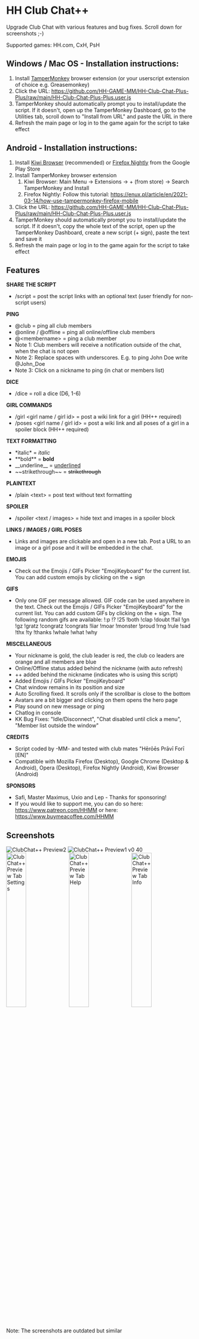 # HH Club Chat++
Upgrade Club Chat with various features and bug fixes. Scroll down for screenshots ;-)

Supported games: HH.com, CxH, PsH

## Windows / Mac OS - Installation instructions:
1. Install [TamperMonkey](https://www.tampermonkey.net) browser extension (or your userscript extension of choice e.g. Greasemonkey)
2. Click the URL: https://github.com/HH-GAME-MM/HH-Club-Chat-Plus-Plus/raw/main/HH-Club-Chat-Plus-Plus.user.js
3. TamperMonkey should automatically prompt you to install/update the script. If it doesn't, open up the TamperMonkey Dashboard, go to the Utilities tab, scroll down to "Install from URL" and paste the URL in there
4. Refresh the main page or log in to the game again for the script to take effect

## Android - Installation instructions:
1. Install [Kiwi Browser](https://play.google.com/store/apps/details?id=com.kiwibrowser.browser) (recommended) or [Firefox Nightly](https://play.google.com/store/apps/details?id=org.mozilla.fenix) from the Google Play Store
2. Install TamperMonkey browser extension
    1. Kiwi Browser:  Main Menu -> Extensions -> + (from store) -> Search TamperMonkey and Install
    2. Firefox Nightly: Follow this tutorial: https://enux.pl/article/en/2021-03-14/how-use-tampermonkey-firefox-mobile
3. Click the URL: https://github.com/HH-GAME-MM/HH-Club-Chat-Plus-Plus/raw/main/HH-Club-Chat-Plus-Plus.user.js
4. TamperMonkey should automatically prompt you to install/update the script. If it doesn't, copy the whole text of the script, open up the TamperMonkey Dashboard, create a new script (+ sign), paste the text and save it
5. Refresh the main page or log in to the game again for the script to take effect

## Features
**SHARE THE SCRIPT**
- /script <optional text> = post the script links with an optional text (user friendly for non-script users)

**PING**
- @club = ping all club members
- @online / @offline = ping all online/offline club members
- @&lt;membername&gt; = ping a club member
- Note 1: Club members will receive a notification outside of the chat, when the chat is not open
- Note 2: Replace spaces with underscores. E.g. to ping John Doe write @John_Doe
- Note 3: Click on a nickname to ping (in chat or members list)

**DICE**
- /dice = roll a dice (D6, 1-6)

**GIRL COMMANDS**
- /girl  &lt;girl name / girl id&gt; = post a wiki link for a girl (HH++ required)
- /poses &lt;girl name / girl id&gt; = post a wiki link and all poses of a girl in a spoiler block (HH++ required)

**TEXT FORMATTING**
- &#42;italic&#42; = *italic*
- &#42;&#42;bold&#42;&#42; = **bold**
- &#95;&#95;underline&#95;&#95; = <ins>underlined</ins>
- &#126;&#126;strikethrough&#126;&#126; = ~~strikethrough~~

**PLAINTEXT**
- /plain &lt;text&gt; = post text without text formatting

**SPOILER**
- /spoiler &lt;text / images&gt; = hide text and images in a spoiler block

**LINKS / IMAGES / GIRL POSES**
- Links and images are clickable and open in a new tab. Post a URL to an image or a girl pose and it will be embedded in the chat.

**EMOJIS**
- Check out the Emojis / GIFs Picker "EmojiKeyboard" for the current list. You can add custom emojis by clicking on the + sign

**GIFS**
- Only one GIF per message allowed. GIF code can be used anywhere in the text. Check out the Emojis / GIFs Picker "EmojiKeyboard" for the current list. You can add custom GIFs by clicking on the + sign. The following random gifs are available: !:p !? !25 !both !clap !doubt !fail !gn !gz !gratz !congratz !congrats !liar !moar !monster !proud !rng !rule !sad !thx !ty !thanks !whale !what !why 

**MISCELLANEOUS**
- Your nickname is gold, the club leader is red, the club co leaders are orange and all members are blue
- Online/Offline status added behind the nickname (with auto refresh)
- ++ added behind the nickname (indicates who is using this script)
- Added Emojis / GIFs Picker "EmojiKeyboard"
- Chat window remains in its position and size
- Auto Scrolling fixed. It scrolls only if the scrollbar is close to the bottom
- Avatars are a bit bigger and clicking on them opens the hero page
- Play sound on new message or ping
- Chatlog in console
- KK Bug Fixes: "Idle/Disconnect", "Chat disabled until click a menu", "Member list outside the window"

**CREDITS**
- Script coded by -MM- and tested with club mates "Hērōēs Prāvī Forī [EN]"
- Compatible with Mozilla Firefox (Desktop), Google Chrome (Desktop & Android), Opera (Desktop), Firefox Nightly (Android), Kiwi Browser (Android)

**SPONSORS**
- Safi, Master Maximus, Uxio and Lep - Thanks for sponsoring!
- If you would like to support me, you can do so here: https://www.patreon.com/HHMM or here: https://www.buymeacoffee.com/HHMM

## Screenshots
![ClubChat++ Preview2](https://user-images.githubusercontent.com/107755486/199144676-46b46995-faaf-4f34-8611-92c7b4de6441.png)
![ClubChat++ Preview1 v0 40](https://user-images.githubusercontent.com/107755486/208198648-6a4977fa-a105-42f8-a9ea-7e26cc67c9d3.png)
<img title="ClubChat++ Preview Tab Settings" src="https://user-images.githubusercontent.com/107755486/208203998-85399967-f5c5-4300-b75f-d57a23d45a3f.png" width="32.5%">
<img title="ClubChat++ Preview Tab Help" src="https://user-images.githubusercontent.com/107755486/208204001-cf33fa98-b6e2-4e02-8933-8fe386264aad.png" width="32.5%">
<img title="ClubChat++ Preview Tab Info" src="https://user-images.githubusercontent.com/107755486/208204004-c65fd785-adfa-4d0f-b7b9-9b82da11c0c6.png" width="32.5%">
Note: The screenshots are outdated but similar
 
